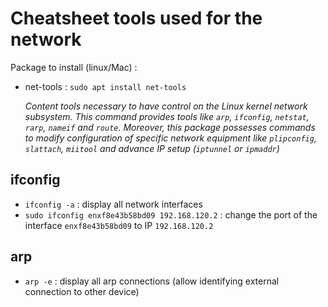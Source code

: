 # Cheatsheet tools used for the network

Package to install (linux/Mac) :
* net-tools : `sudo apt install net-tools`
  
    *Content tools necessary to have control on the Linux kernel network subsystem. This command provides tools like `arp`, `ifconfig`, `netstat`, `rarp`, `nameif` and `route`. Moreover, this package possesses commands to modify configuration of specific network equipment like `plipconfig`, `slattach`, `miitool` and advance IP setup (`iptunnel` or `ipmaddr`)*


## ifconfig

* `ifconfig -a` : display all network interfaces
* `sudo ifconfig enxf8e43b58bd09 192.168.120.2` : change the port of the interface `enxf8e43b58bd09` to IP `192.168.120.2`

## arp

* `arp -e` : display all arp connections (allow identifying external connection to other device)